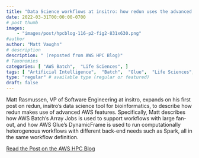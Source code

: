 ```yaml
---
title: "Data Science workflows at insitro: how redun uses the advanced service features from AWS Batch and AWS Glue"
date: 2022-03-31T00:00:00-0700
# post thumb
images:
    - "images/post/hpcblog-116-p2-fig2-831x630.png"
#author
author: "Matt Vaughn"
# description
description: " (reposted from AWS HPC Blog)"
# Taxonomies
categories: [ "AWS Batch",  "Life Sciences", ]
tags: [ "Artificial Intelligence",  "Batch",  "Glue",  "Life Sciences",  "HPC",  "hpcblog", ]
type: "regular" # available type (regular or featured)
draft: false
---
```


Matt Rasmussen, VP of Software Engineering at insitro, expands on his first post on redun, insitro’s data science tool for bioinformatics, to describe how redun makes use of advanced AWS features. Specifically, Matt describes how AWS Batch’s Array Jobs is used to support workflows with large fan-out, and how AWS Glue’s DynamicFrame is used to run computationally heterogenous workflows with different back-end needs such as Spark, all in the same workflow definition.

<a href="https://aws.amazon.com/blogs/hpc/how-insitro-redun-uses-advanced-aws-features/" class="btn btn-primary btn-lg active" role="button" aria-pressed="true" style="margin-top: 8px;">Read the Post on the AWS HPC Blog</a>